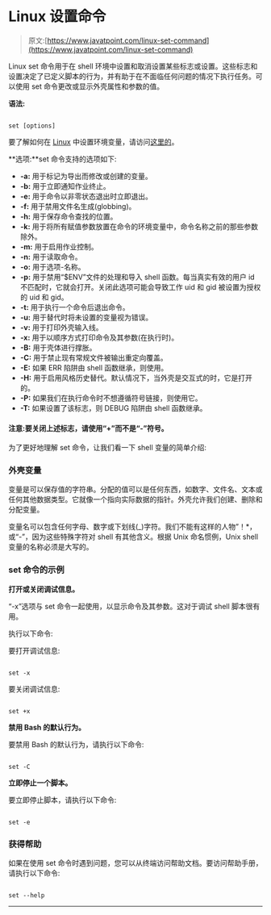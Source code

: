 # Linux 设置命令

> 原文:[https://www.javatpoint.com/linux-set-command](https://www.javatpoint.com/linux-set-command)

Linux set 命令用于在 shell 环境中设置和取消设置某些标志或设置。这些标志和设置决定了已定义脚本的行为，并有助于在不面临任何问题的情况下执行任务。可以使用 set 命令更改或显示外壳属性和参数的值。

**语法:**

```

set [options]

```

要了解如何在 [Linux](https://www.javatpoint.com/linux-tutorial) 中设置环境变量，请访问[这里的](https://www.javatpoint.com/linux-set-environment-variable)。

**选项:**set 命令支持的选项如下:

*   **-a:** 用于标记为导出而修改或创建的变量。
*   **-b:** 用于立即通知作业终止。
*   **-e:** 用于命令以非零状态退出时立即退出。
*   **-f:** 用于禁用文件名生成(globbing)。
*   **-h:** 用于保存命令查找的位置。
*   **-k:** 用于将所有赋值参数放置在命令的环境变量中，命令名称之前的那些参数除外。
*   **-m:** 用于启用作业控制。
*   **-n:** 用于读取命令。
*   **-o:** 用于选项-名称。
*   **-p:** 用于禁用“$ENV”文件的处理和导入 shell 函数。每当真实有效的用户 id 不匹配时，它就会打开。关闭此选项可能会导致工作 uid 和 gid 被设置为授权的 uid 和 gid。
*   **-t:** 用于执行一个命令后退出命令。
*   **-u:** 用于替代时将未设置的变量视为错误。
*   **-v:** 用于打印外壳输入线。
*   **-x:** 用于以顺序方式打印命令及其参数(在执行时)。
*   **-B:** 用于壳体进行撑胀。
*   **-C:** 用于禁止现有常规文件被输出重定向覆盖。
*   **-E:** 如果 ERR 陷阱由 shell 函数继承，则使用。
*   **-H:** 用于启用风格历史替代。默认情况下，当外壳是交互式的时，它是打开的。
*   **-P:** 如果我们在执行命令时不想遵循符号链接，则使用它。
*   **-T:** 如果设置了该标志，则 DEBUG 陷阱由 shell 函数继承。

#### 注意:要关闭上述标志，请使用“+”而不是“-”符号。

为了更好地理解 set 命令，让我们看一下 shell 变量的简单介绍:

### 外壳变量

变量是可以保存值的字符串。分配的值可以是任何东西，如数字、文件名、文本或任何其他数据类型。它就像一个指向实际数据的指针。外壳允许我们创建、删除和分配变量。

变量名可以包含任何字母、数字或下划线(_)字符。我们不能有这样的人物”！*，或“-”，因为这些特殊字符对 shell 有其他含义。根据 Unix 命名惯例，Unix shell 变量的名称必须是大写的。

### set 命令的示例

**打开或关闭调试信息。**

“-x”选项与 set 命令一起使用，以显示命令及其参数。这对于调试 shell 脚本很有用。

执行以下命令:

要打开调试信息:

```

set -x

```

要关闭调试信息:

```

set +x

```

**禁用 Bash 的默认行为。**

要禁用 Bash 的默认行为，请执行以下命令:

```

set -C

```

**立即停止一个脚本。**

要立即停止脚本，请执行以下命令:

```

set -e

```

### 获得帮助

如果在使用 set 命令时遇到问题，您可以从终端访问帮助文档。要访问帮助手册，请执行以下命令:

```

set --help

```

* * *
